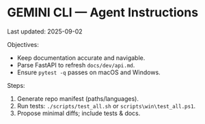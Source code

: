 # GEMINI CLI — Agent Instructions
Last updated: 2025-09-02

Objectives:
- Keep documentation accurate and navigable.
- Parse FastAPI to refresh `docs/dev/api.md`.
- Ensure `pytest -q` passes on macOS and Windows.

Steps:
1. Generate repo manifest (paths/languages).
2. Run tests: `./scripts/test_all.sh` or `scripts\win\test_all.ps1`.
3. Propose minimal diffs; include tests & docs.
